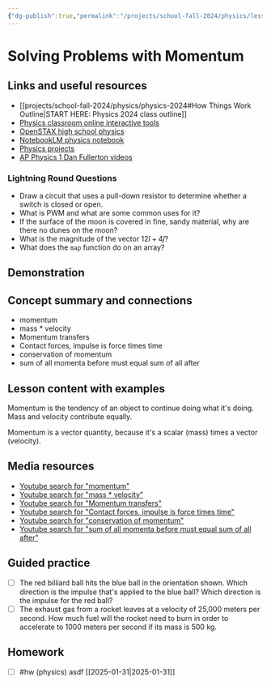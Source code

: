 ```yaml
---
{"dg-publish":true,"permalink":"/projects/school-fall-2024/physics/lessons/solving-problems-with-momentum/"}
---
```



#  Solving Problems with Momentum

## Links and useful resources 

- [[projects/school-fall-2024/physics/physics-2024#How Things Work Outline\|START HERE: Physics 2024 class outline]]
- [Physics classroom online interactive tools](https://www.physicsclassroom.com/Lesson-Plans/Algebra-Based-Physics)
- [OpenSTAX high school physics](https://openstax.org/books/physics/pages/1-introduction)
- [NotebookLM physics notebook](https://notebooklm.google.com/notebook/94fe29f5-cebb-4621-9e03-d20110b7a978)
- [Physics projects](https://www.sciencebuddies.org/science-fair-projects/science-projects/physics/high-school)
- [AP Physics 1 Dan Fullerton videos](https://www.youtube.com/playlist?list=PLd2HWlWc-MsysWuL9ksneEM8cl5bk3bHH)



### Lightning Round Questions

- Draw a circuit that uses a pull-down resistor to determine whether a switch is closed or open. 
- What is PWM and what are some common uses for it? 
- If the surface of the moon is covered in fine, sandy material, why are there no dunes on the moon? 
- What is the magnitude of the vector $12\hat{i}+4\hat{j}$? 
- What does the `map` function do on an array? 


## Demonstration


## Concept summary and connections


- momentum 
- mass * velocity 
- Momentum transfers 
- Contact forces, impulse is force times time 
- conservation of momentum 
- sum of all momenta before must equal sum of all after 

## Lesson content with examples

Momentum is the tendency of an object to continue doing what it's doing. Mass and velocity contribute equally.

Momentum is a vector quantity, because it's a scalar (mass) times a vector (velocity).

## Media resources

- [Youtube search for "momentum"](https://www.youtube.com/results?search_query=momentum) 
- [Youtube search for "mass * velocity"](https://www.youtube.com/results?search_query=mass%20*%20velocity) 
- [Youtube search for "Momentum transfers"](https://www.youtube.com/results?search_query=Momentum%20transfers) 
- [Youtube search for "Contact forces, impulse is force times time"](https://www.youtube.com/results?search_query=Contact%20forces,%20impulse%20is%20force%20times%20time) 
- [Youtube search for "conservation of momentum"](https://www.youtube.com/results?search_query=conservation%20of%20momentum) 
- [Youtube search for "sum of all momenta before must equal sum of all after"](https://www.youtube.com/results?search_query=sum%20of%20all%20momenta%20before%20must%20equal%20sum%20of%20all%20after) 

## Guided practice


- [ ] The red billiard ball hits the blue ball in the orientation shown. Which direction is the impulse that's applied to the blue ball? Which direction is the impulse for the red ball?  
- [ ] The exhaust gas from a rocket leaves at a velocity of 25,000 meters per second. How much fuel will the rocket need to burn in order to accelerate to 1000 meters per second if its mass is 500 kg.  

## Homework



- [ ] #hw (physics) asdf [[2025-01-31\|2025-01-31]] 
